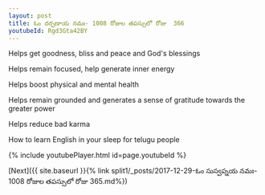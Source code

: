 ```yaml
---
layout: post
title: ఓం దర్పణాయ నమః- 1008 రోజుల తపస్సులో రోజు  366
youtubeId: Rgd3Gta42BY
---
```

 
 
Helps get goodness, bliss and peace and God's blessings
 
Helps remain focused, help generate inner energy 
 
Helps boost physical and mental health 
 
Helps remain grounded and generates a sense of gratitude towards the greater power 
 
Helps reduce bad karma
 
How to learn English in your sleep for telugu people
 
 
 
 


{% include youtubePlayer.html id=page.youtubeId %}
 
[Next]({{ site.baseurl }}{% link split1/_posts/2017-12-29-ఓం సుస్వప్నయ నమః- 1008 రోజుల తపస్సులో రోజు  365.md%})
 

